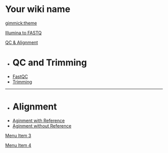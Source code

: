 <!--
  -- Name of your wiki
  -- Do NOT remove the leading `#` character.
  -->

# Your wiki name


<!--
  -- Default theme
  -- (Read: http://dynalon.github.io/mdwiki/#!customizing.md#Theme_chooser)
  -->

[gimmick:theme](spacelab)


<!--
  -- Navigation
  -- (Read: http://dynalon.github.io/mdwiki/#!quickstart.md#Adding_a_navigation)
  -->

<!-- [About](pages/about.md)
[Download](pages/download.md) -->

<!-- A more complex navigation example: ------------------------------------------>

[Illumina to FASTQ](pages/item1.md)

[QC & Alignment]()
  * # QC and Trimming
  * [FastQC](pages/subitem1.md)
  * [Trimming](pages/subitem2.md)
  - - - -
  * # Alignment
  * [Aginment with Reference](pages/subitem3.md)
  * [Aginment without Reference](pages/subitem4.md)
<!--   - - - -
  * # SubMenu Heading 3
  * [SubMenu Item 3](pages/subitem4.md) -->

[Menu Item 3](pages/item3.md)

[Menu Item 4](pages/item4.md)


<!--
  -- Change the Language
  -- Could be useful when there's more than one language wiki.
  -->

<!--
[Change the Language]()

  * [English (United States)](/en_US/)
  * [English (United Kingdom)](/en_GB/)
  * [Italian](/it/)
-->

<!--
  -- Let the user choose a theme
  -- (Read: http://dynalon.github.io/mdwiki/#!quickstart.md#Adding_a_navigation)
  -->

<!--
[gimmick:themechooser](Choose theme)
-->
